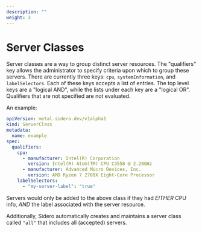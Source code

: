 ```yaml
---
description: ""
weight: 3
---
```


# Server Classes

Server classes are a way to group distinct server resources.
The "qualifiers" key allows the administrator to specify criteria upon which to group these servers.
There are currently three keys: `cpu`, `systemInformation`, and `labelSelectors`.
Each of these keys accepts a list of entries.
The top level keys are a "logical AND", while the lists under each key are a "logical OR".
Qualifiers that are not specified are not evaluated.

An example:

```yaml
apiVersion: metal.sidero.dev/v1alpha1
kind: ServerClass
metadata:
  name: example
spec:
  qualifiers:
    cpu:
      - manufacturer: Intel(R) Corporation
        version: Intel(R) Atom(TM) CPU C3558 @ 2.20GHz
      - manufacturer: Advanced Micro Devices, Inc.
        version: AMD Ryzen 7 2700X Eight-Core Processor
    labelSelectors:
      - "my-server-label": "true"
```

Servers would only be added to the above class if they had _EITHER_ CPU info, _AND_ the label associated with the server resource.

Additionally, Sidero automatically creates and maintains a server class called `"all"` that includes all (accepted) servers.
